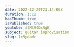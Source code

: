 ```yaml
---
date: 2022-12-29T23:14:00Z
duration: 1:12
hasThumb: true
isPublished: true
youtube: alMt94DxNgE
subject: guitar improvisation
slug: lc9pdadc
---
```



